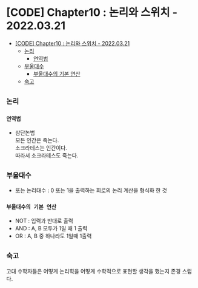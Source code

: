 # [CODE] Chapter10 : 논리와 스위치 - 2022.03.21

<!-- TOC -->

- [[CODE] Chapter10 : 논리와 스위치 - 2022.03.21](#code-chapter10--%EB%85%BC%EB%A6%AC%EC%99%80-%EC%8A%A4%EC%9C%84%EC%B9%98---20220321)
  - [논리](#%EB%85%BC%EB%A6%AC)
    - [연역법](#%EC%97%B0%EC%97%AD%EB%B2%95)
  - [부울대수](#%EB%B6%80%EC%9A%B8%EB%8C%80%EC%88%98)
    - [부울대수의 기본 연산](#%EB%B6%80%EC%9A%B8%EB%8C%80%EC%88%98%EC%9D%98-%EA%B8%B0%EB%B3%B8-%EC%97%B0%EC%82%B0)
  - [숙고](#%EC%88%99%EA%B3%A0)

<!-- /TOC -->

## `논리`
### `연역법`
- 삼단논법  
  모든 인간은 죽는다.  
  소크라테스는 인간이다.  
  따라서 소크라테스도 죽는다.

## `부울대수`
- 또는 논리대수 : 0 또는 1을 출력하는 회로의 논리 계산을 형식화 한 것

### `부울대수의 기본 연산`
- NOT : 입력과 반대로 출력
- AND : A, B 모두가 1일 때 1 출력
- OR : A, B 중 하나라도 1일때 1출력

## `숙고`
고대 수학자들은 어떻게 논리힉을 어떻게 수학적으로 표현할 생각을 했는지 존경 스럽다.
